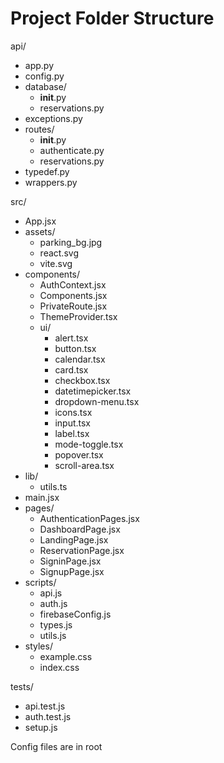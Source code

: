 # Project Folder Structure

api/

-   app.py
-   config.py
-   database/
    -   **init**.py
    -   reservations.py
-   exceptions.py
-   routes/
    -   **init**.py
    -   authenticate.py
    -   reservations.py
-   typedef.py
-   wrappers.py

src/

-   App.jsx
-   assets/
    -   parking_bg.jpg
    -   react.svg
    -   vite.svg
-   components/
    -   AuthContext.jsx
    -   Components.jsx
    -   PrivateRoute.jsx
    -   ThemeProvider.tsx
    -   ui/
        -   alert.tsx
        -   button.tsx
        -   calendar.tsx
        -   card.tsx
        -   checkbox.tsx
        -   datetimepicker.tsx
        -   dropdown-menu.tsx
        -   icons.tsx
        -   input.tsx
        -   label.tsx
        -   mode-toggle.tsx
        -   popover.tsx
        -   scroll-area.tsx
-   lib/
    -   utils.ts
-   main.jsx
-   pages/
    -   AuthenticationPages.jsx
    -   DashboardPage.jsx
    -   LandingPage.jsx
    -   ReservationPage.jsx
    -   SigninPage.jsx
    -   SignupPage.jsx
-   scripts/
    -   api.js
    -   auth.js
    -   firebaseConfig.js
    -   types.js
    -   utils.js
-   styles/
    -   example.css
    -   index.css

tests/

-   api.test.js
-   auth.test.js
-   setup.js

Config files are in root

